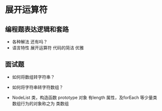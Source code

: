 # 展开运算符
## 编程题表达逻辑和套路
- 各种解法
  还有吗？
- 语言特性
  展开运算符 代码的简洁 优雅
  
## 面试题
- 如何将数组转字符串？
  
- 如何将字符串转字符数组？

- NodeList 类，构造函数 prototype 对象 
  有length 属性，及forEach 等少量类数组行为的对象称之为
  类数组
